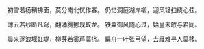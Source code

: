 
<center>

初雪若杨稍拂面，莫分南北恍作春。
仍忆洞庭湖岸柳，迎风轻扫绕心弦。

薄云若纱断凡穹，翻涌腾挪现蛟龙。
铁翼御风随心过，始皇未敢与君同。

晨来逐浪堰虹堤，柳芽若雾芦蒿挤。
扁舟一叶张弓望，去雁难寻人莫移。

</center>
